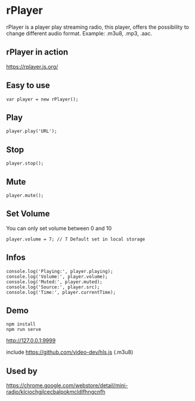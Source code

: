 # rPlayer

rPlayer is a player play streaming radio, this player, offers the possibility to change different audio format. Example: .m3u8, .mp3, .aac.

## rPlayer in action

https://rplayer.js.org/

## Easy to use

```
var player = new rPlayer();
```

## Play

```
player.play('URL');
```

## Stop

```
player.stop();
```

## Mute

```
player.mute();
```

## Set Volume

You can only set volume between 0 and 10

```
player.volume = 7; // 7 Default set in local storage
```

## Infos

```
console.log('Playing:', player.playing);
console.log('Volume:', player.volume);
console.log('Muted:', player.muted);
console.log('Source:', player.src);
console.log('Time:', player.currentTime);
```

## Demo

```
npm install
npm run serve
```

http://127.0.0.1:9999

include https://github.com/video-dev/hls.js (.m3u8)

## Used by

https://chrome.google.com/webstore/detail/mini-radio/klcjochgjlcecbalpokmcldlfhngcnfh
